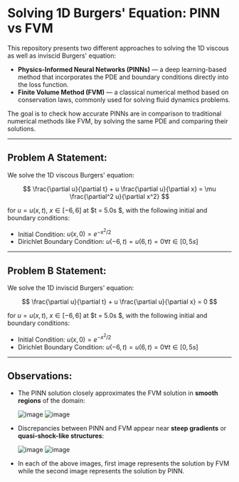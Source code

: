 # Solving 1D Burgers' Equation: PINN vs FVM

This repository presents two different approaches to solving the 1D viscous as well as inviscid Burgers' equation:

- **Physics-Informed Neural Networks (PINNs)** — a deep learning-based method that incorporates the PDE and boundary conditions directly into the loss function.
- **Finite Volume Method (FVM)** — a classical numerical method based on conservation laws, commonly used for solving fluid dynamics problems.

The goal is to check how accurate PINNs are in comparison to traditional numerical methods like FVM, by solving the same PDE and comparing their solutions.

---

## Problem A Statement:

We solve the 1D viscous Burgers' equation:

$$
\frac{\partial u}{\partial t} + u \frac{\partial u}{\partial x} = \mu \frac{\partial^2 u}{\partial x^2}
$$

for $u = u(x,t)$, $x \in [-6, 6]$ at $t = 5.0s $, with the following initial and boundary conditions:
- Initial Condition: $u(x,0) = e^{-x^2/2}$
- Dirichlet Boundary Condition: $u(-6,t) = u(6,t) = 0 \forall t \in [0,5s]$ 

---
## Problem B Statement:

We solve the 1D inviscid Burgers' equation:

$$
\frac{\partial u}{\partial t} + u \frac{\partial u}{\partial x} = 0
$$

for $u = u(x,t)$, $x \in [-6, 6]$ at $t = 5.0s $, with the following initial and boundary conditions:
- Initial Condition: $u(x,0) = e^{-x^2/2}$
- Dirichlet Boundary Condition: $u(-6,t) = u(6,t) = 0 \forall t \in [0,5s]$ 

---

## Observations:

- The PINN solution closely approximates the FVM solution in **smooth regions** of the domain:
  
  ![image](https://github.com/user-attachments/assets/e78f08e3-9222-4256-84e5-45bdd447f9dd)
  ![image](https://github.com/user-attachments/assets/bc7690bc-7f71-478d-8c95-77ac519427ae)

- Discrepancies between PINN and FVM appear near **steep gradients** or **quasi-shock-like structures**:
  
  ![image](https://github.com/user-attachments/assets/3b024679-8fc0-4a66-8878-ca6e55aeb7e9)
  ![image](https://github.com/user-attachments/assets/1a93fcb8-9c85-4887-8c99-ccf3c2458a35)

- In each of the above images, first image represents the solution by FVM while the second image represents the solution by PINN.
  
